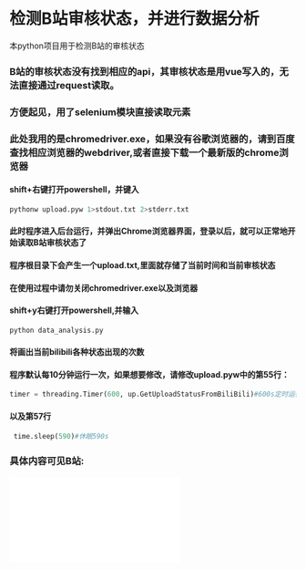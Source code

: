 # 检测B站审核状态，并进行数据分析
本python项目用于检测B站的审核状态

### B站的审核状态没有找到相应的api，其审核状态是用vue写入的，无法直接通过request读取。
### 方便起见，用了selenium模块直接读取元素
### 此处我用的是chromedriver.exe，如果没有谷歌浏览器的，请到百度查找相应浏览器的webdriver,或者直接下载一个最新版的chrome浏览器

#### shift+右键打开powershell，并键入
```python
pythonw upload.pyw 1>stdout.txt 2>stderr.txt
```

#### 此时程序进入后台运行，并弹出Chrome浏览器界面，登录以后，就可以正常地开始读取B站审核状态了
#### 程序根目录下会产生一个upload.txt,里面就存储了当前时间和当前审核状态
#### 在使用过程中请勿关闭chromedriver.exe以及浏览器

#### shift+y右键打开powershell,并输入
```python
python data_analysis.py
```

#### 将画出当前bilibili各种状态出现的次数
#### 程序默认每10分钟运行一次，如果想要修改，请修改upload.pyw中的第55行：
```python
timer = threading.Timer(600, up.GetUploadStatusFromBiliBili)#600s定时运行
```
#### 以及第57行
```python
 time.sleep(590)#休眠590s
```
### 具体内容可见B站:
<iframe src="//player.bilibili.com/player.html?aid=95553466&cid=163128842&page=1" scrolling="no" border="0" frameborder="no" framespacing="0" allowfullscreen="true"> </iframe>
